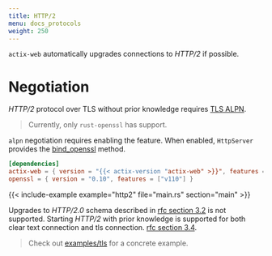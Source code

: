 ```yaml
---
title: HTTP/2
menu: docs_protocols
weight: 250
---
```


`actix-web` automatically upgrades connections to _HTTP/2_ if possible.

# Negotiation

_HTTP/2_ protocol over TLS without prior knowledge requires [TLS ALPN][tlsalpn].

<!-- TODO: use rustls example -->

> Currently, only `rust-openssl` has support.

`alpn` negotiation requires enabling the feature. When enabled, `HttpServer` provides the [bind_openssl][bindopenssl] method.

```toml
[dependencies]
actix-web = { version = "{{< actix-version "actix-web" >}}", features = ["openssl"] }
openssl = { version = "0.10", features = ["v110"] }
```

{{< include-example example="http2" file="main.rs" section="main" >}}

Upgrades to _HTTP/2.0_ schema described in [rfc section 3.2][rfcsection32] is not supported. Starting _HTTP/2_ with prior knowledge is supported for both clear text connection and tls connection. [rfc section 3.4][rfcsection34].

> Check out [examples/tls][examples] for a concrete example.

[rfcsection32]: https://http2.github.io/http2-spec/#rfc.section.3.2
[rfcsection34]: https://http2.github.io/http2-spec/#rfc.section.3.4
[bindopenssl]: https://docs.rs/actix-web/4/actix_web/struct.HttpServer.html#method.bind_openssl
[tlsalpn]: https://tools.ietf.org/html/rfc7301
[examples]: https://github.com/actix/examples/tree/master/https-tls/rustls
